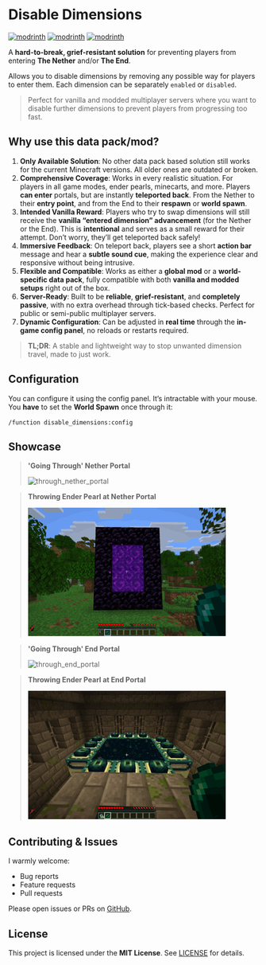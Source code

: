 # Disable Dimensions

[![modrinth](https://img.shields.io/modrinth/v/disable-dimensions.svg)](https://modrinth.com/datapack/disable-dimensions)
[![modrinth](https://img.shields.io/badge/dynamic/json?url=https://api.modrinth.com/v2/project/disable-dimensions&label=downloads&query=$.downloads&color=#00AF5C)](https://modrinth.com/datapack/disable-dimensions)
[![modrinth](https://img.shields.io/modrinth/game-versions/disable-dimensions.svg)](https://modrinth.com/datapack/disable-dimensions)

A **hard-to-break, grief-resistant solution** for preventing players from entering **The Nether** and/or **The End**.

Allows you to disable dimensions by removing any possible way for players to enter them. Each dimension can be separately `enabled` or `disabled`.

> Perfect for vanilla and modded multiplayer servers where you want to disable further dimensions to prevent players from progressing too fast.

## Why use this data pack/mod?

1. **Only Available Solution**:
   No other data pack based solution still works for the current Minecraft versions.
   All older ones are outdated or broken.
2. **Comprehensive Coverage**:
   Works in every realistic situation. For players in all game modes, ender pearls, minecarts, and more.
   Players **can enter** portals, but are instantly **teleported back**. From the Nether to their **entry point**, and from the End to their **respawn** or **world spawn**.
3. **Intended Vanilla Reward**:
   Players who try to swap dimensions will still receive the **vanilla “entered dimension” advancement** (for the Nether or the End).
   This is **intentional** and serves as a small reward for their attempt. Don’t worry, they’ll get teleported back safely!
4. **Immersive Feedback**:
   On teleport back, players see a short **action bar** message and hear a **subtle sound cue**, making the experience clear and responsive without being intrusive.
5. **Flexible and Compatible**:
   Works as either a **global mod** or a **world-specific data pack**, fully compatible with both **vanilla and modded setups** right out of the box.
6. **Server-Ready**:
   Built to be **reliable**, **grief-resistant**, and **completely passive**, with no extra overhead through tick-based checks. Perfect for public or semi-public multiplayer servers.
7. **Dynamic Configuration**:
   Can be adjusted in **real time** through the **in-game config panel**, no reloads or restarts required.

> **TL;DR**: A stable and lightweight way to stop unwanted dimension travel, made to just work.

## Configuration

You can configure it using the config panel. It’s intractable with your mouse.
You **have** to set the **World Spawn** once through it:

```mcfunction
/function disable_dimensions:config
```

## Showcase

> **'Going Through' Nether Portal**
>
> ![through_nether_portal](showcase/through_nether_portal.gif)

> **Throwing Ender Pearl at Nether Portal**
>
> ![pearl_nether_portal](showcase/pearl_nether_portal.gif)

> **'Going Through' End Portal**
>
> ![through_end_portal](showcase/through_end_portal.gif)

> **Throwing Ender Pearl at End Portal**
>
> ![pearl_end_portal](showcase/pearl_end_portal.gif)

## Contributing & Issues

I warmly welcome:

- Bug reports
- Feature requests
- Pull requests

Please open issues or PRs on [GitHub](https://github.com/nwrenger/disable-dimensions/issues).

## License

This project is licensed under the **MIT License**. See [LICENSE](https://github.com/nwrenger/disable-dimensions/blob/main/LICENSE) for details.
